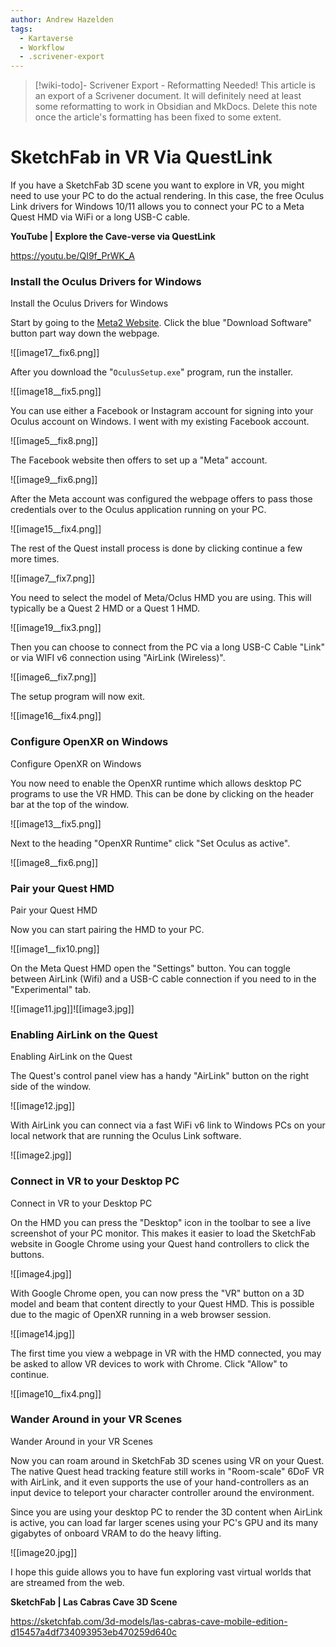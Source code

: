 ```yaml
---
author: Andrew Hazelden
tags:
  - Kartaverse
  - Workflow
  - .scrivener-export
---
```


> [!wiki-todo]- Scrivener Export - Reformatting Needed!
> This article is an export of a Scrivener document. It will definitely need at least some reformatting to work in Obsidian and MkDocs. Delete this note once the article's formatting  has been fixed to some extent.

# SketchFab in VR Via QuestLink

If you have a SketchFab 3D scene you want to explore in VR, you might need to use your PC to do the actual rendering. In this case, the free Oculus Link drivers for Windows 10/11 allows you to connect your PC to a Meta Quest HMD via WiFi or a long USB-C cable.

**YouTube \| Explore the Cave-verse via QuestLink**

<https://youtu.be/QI9f_PrWK_A>

### Install the Oculus Drivers for Windows

Install the Oculus Drivers for Windows

Start by going to the [Meta2 Website](https://www.meta.com/ca/quest/setup/). Click the blue "Download Software" button part way down the webpage.

![[image17__fix6.png]]

After you download the "`OculusSetup.exe`" program, run the installer.

![[image18__fix5.png]]

You can use either a Facebook or Instagram account for signing into your Oculus account on Windows. I went with my existing Facebook account.

![[image5__fix8.png]]

The Facebook website then offers to set up a "Meta" account.

![[image9__fix6.png]]

After the Meta account was configured the webpage offers to pass those credentials over to the Oculus application running on your PC.

![[image15__fix4.png]]

The rest of the Quest install process is done by clicking continue a few more times.

![[image7__fix7.png]]

You need to select the model of Meta/Oclus HMD you are using. This will typically be a Quest 2 HMD or a Quest 1 HMD.

![[image19__fix3.png]]

Then you can choose to connect from the PC via a long USB-C Cable "Link" or via WIFI v6 connection using "AirLink (Wireless)".

![[image6__fix7.png]]

The setup program will now exit.

![[image16__fix4.png]]

### Configure OpenXR on Windows

Configure OpenXR on Windows

You now need to enable the OpenXR runtime which allows desktop PC programs to use the VR HMD. This can be done by clicking on the header bar at the top of the window.

![[image13__fix5.png]]

Next to the heading "OpenXR Runtime" click "Set Oculus as active".

![[image8__fix6.png]]

### Pair your Quest HMD

Pair your Quest HMD

Now you can start pairing the HMD to your PC.

![[image1__fix10.png]]

On the Meta Quest HMD open the "Settings" button. You can toggle between AirLink (Wifi) and a USB-C cable connection if you need to in the "Experimental" tab.

![[image11.jpg]]![[image3.jpg]]

### Enabling AirLink on the Quest

Enabling AirLink on the Quest

The Quest's control panel view has a handy "AirLink" button on the right side of the window.

![[image12.jpg]]

With AirLink you can connect via a fast WiFi v6 link to Windows PCs on your local network that are running the Oculus Link software.

![[image2.jpg]]

### Connect in VR to your Desktop PC

Connect in VR to your Desktop PC

On the HMD you can press the "Desktop" icon in the toolbar to see a live screenshot of your PC monitor. This makes it easier to load the SketchFab website in Google Chrome using your Quest hand controllers to click the buttons.

![[image4.jpg]]

With Google Chrome open, you can now press the "VR" button on a 3D model and beam that content directly to your Quest HMD. This is possible due to the magic of OpenXR running in a web browser session.

![[image14.jpg]]

The first time you view a webpage in VR with the HMD connected, you may be asked to allow VR devices to work with Chrome. Click "Allow" to continue.

![[image10__fix4.png]]

### Wander Around in your VR Scenes

Wander Around in your VR Scenes

Now you can roam around in SketchFab 3D scenes using VR on your Quest. The native Quest head tracking feature still works in "Room-scale" 6DoF VR with AirLink, and it even supports the use of your hand-controllers as an input device to teleport your character controller around the environment.

Since you are using your desktop PC to render the 3D content when AirLink is active, you can load far larger scenes using your PC's GPU and its many gigabytes of onboard VRAM to do the heavy lifting.

![[image20.jpg]]

I hope this guide allows you to have fun exploring vast virtual worlds that are streamed from the web.

**SketchFab \| Las Cabras Cave 3D Scene**

<https://sketchfab.com/3d-models/las-cabras-cave-mobile-edition-d15457a4df734093953eb470259d640c>